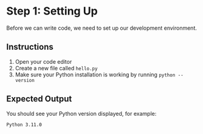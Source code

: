 # Step 1: Setting Up

Before we can write code, we need to set up our development environment.

## Instructions

1. Open your code editor
2. Create a new file called `hello.py`
3. Make sure your Python installation is working by running `python --version`

## Expected Output

You should see your Python version displayed, for example:
```
Python 3.11.0
```

